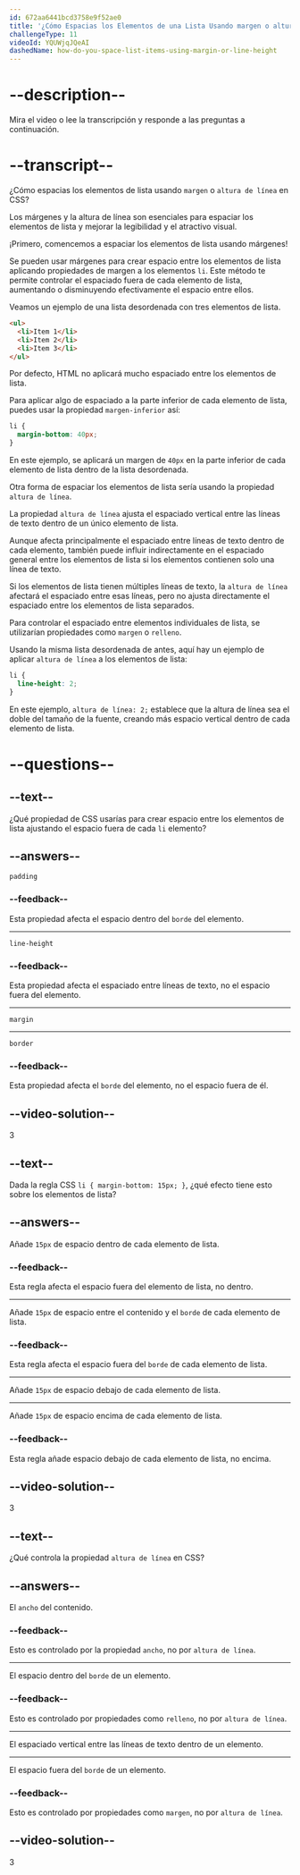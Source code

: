 ```yaml
---
id: 672aa6441bcd3758e9f52ae0
title: '¿Cómo Espacias los Elementos de una Lista Usando margen o altura de línea?'
challengeType: 11
videoId: YQUWjqJQeAI
dashedName: how-do-you-space-list-items-using-margin-or-line-height
---
```


# --description--

Mira el video o lee la transcripción y responde a las preguntas a continuación.

# --transcript--

¿Cómo espacias los elementos de lista usando `margen` o `altura de línea` en CSS?

Los márgenes y la altura de línea son esenciales para espaciar los elementos de lista y mejorar la legibilidad y el atractivo visual.

¡Primero, comencemos a espaciar los elementos de lista usando márgenes!

Se pueden usar márgenes para crear espacio entre los elementos de lista aplicando propiedades de margen a los elementos `li`. Este método te permite controlar el espaciado fuera de cada elemento de lista, aumentando o disminuyendo efectivamente el espacio entre ellos.

Veamos un ejemplo de una lista desordenada con tres elementos de lista.

```html
<ul>
  <li>Item 1</li>
  <li>Item 2</li>
  <li>Item 3</li>
</ul>
```

Por defecto, HTML no aplicará mucho espaciado entre los elementos de lista.

Para aplicar algo de espaciado a la parte inferior de cada elemento de lista, puedes usar la propiedad `margen-inferior` así:

```css
li {
  margin-bottom: 40px;
}
```

En este ejemplo, se aplicará un margen de `40px` en la parte inferior de cada elemento de lista dentro de la lista desordenada.

Otra forma de espaciar los elementos de lista sería usando la propiedad `altura de línea`.

La propiedad `altura de línea` ajusta el espaciado vertical entre las líneas de texto dentro de un único elemento de lista.

Aunque afecta principalmente el espaciado entre líneas de texto dentro de cada elemento, también puede influir indirectamente en el espaciado general entre los elementos de lista si los elementos contienen solo una línea de texto.

Si los elementos de lista tienen múltiples líneas de texto, la `altura de línea` afectará el espaciado entre esas líneas, pero no ajusta directamente el espaciado entre los elementos de lista separados.

Para controlar el espaciado entre elementos individuales de lista, se utilizarían propiedades como `margen` o `relleno`.

Usando la misma lista desordenada de antes, aquí hay un ejemplo de aplicar `altura de línea` a los elementos de lista:

```css
li {
  line-height: 2; 
}
```

En este ejemplo, `altura de línea: 2;` establece que la altura de línea sea el doble del tamaño de la fuente, creando más espacio vertical dentro de cada elemento de lista.

# --questions--

## --text--

¿Qué propiedad de CSS usarías para crear espacio entre los elementos de lista ajustando el espacio fuera de cada `li` elemento?

## --answers--

`padding`

### --feedback--

Esta propiedad afecta el espacio dentro del `borde` del elemento.

---

`line-height`

### --feedback--

Esta propiedad afecta el espaciado entre líneas de texto, no el espacio fuera del elemento.

---

`margin`

---

`border`

### --feedback--

Esta propiedad afecta el `borde` del elemento, no el espacio fuera de él.

## --video-solution--

3

## --text--

Dada la regla CSS `li { margin-bottom: 15px; }`, ¿qué efecto tiene esto sobre los elementos de lista?

## --answers--

Añade `15px` de espacio dentro de cada elemento de lista.

### --feedback--

Esta regla afecta el espacio fuera del elemento de lista, no dentro.

---

Añade `15px` de espacio entre el contenido y el `borde` de cada elemento de lista.

### --feedback--

Esta regla afecta el espacio fuera del `borde` de cada elemento de lista.

---

Añade `15px` de espacio debajo de cada elemento de lista.

---

Añade `15px` de espacio encima de cada elemento de lista.

### --feedback--

Esta regla añade espacio debajo de cada elemento de lista, no encima.

## --video-solution--

3

## --text--

¿Qué controla la propiedad `altura de línea` en CSS?

## --answers--

El `ancho` del contenido.

### --feedback--

Esto es controlado por la propiedad `ancho`, no por `altura de línea`.

---

El espacio dentro del `borde` de un elemento.

### --feedback--

Esto es controlado por propiedades como `relleno`, no por `altura de línea`.

---

El espaciado vertical entre las líneas de texto dentro de un elemento.

---

El espacio fuera del `borde` de un elemento.

### --feedback--

Esto es controlado por propiedades como `margen`, no por `altura de línea`.

## --video-solution--

3
